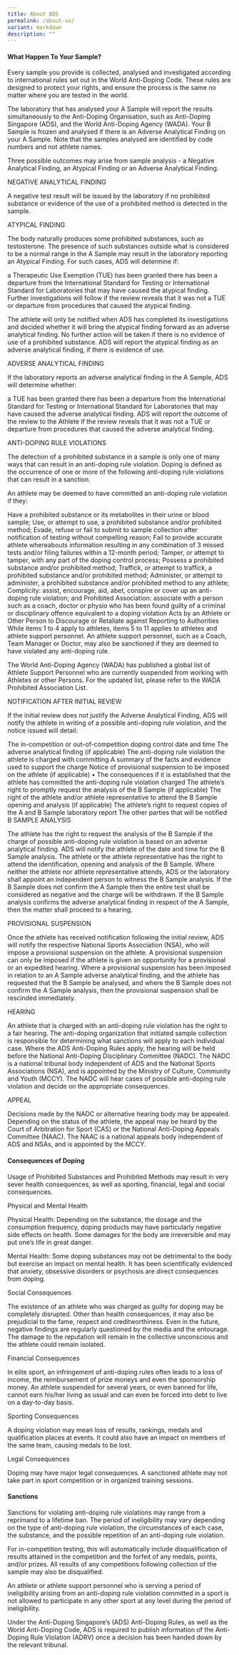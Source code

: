 ```yaml
---
title: About ADS
permalink: /about-us/
variant: markdown
description: ""
---
```

#### What Happen To Your Sample?

Every sample you provide is collected, analysed and investigated according to international rules set out in the World Anti-Doping Code. These rules are designed to protect your rights, and ensure the process is the same no matter where you are tested in the world.

The laboratory that has analysed your A Sample will report the results simultaneously to the Anti-Doping Organisation, such as Anti-Doping Singapore (ADS), and the World Anti-Doping Agency (WADA). Your B Sample is frozen and analysed if there is an Adverse Analytical Finding on your A Sample. Note that the samples analysed are identified by code numbers and not athlete names.

Three possible outcomes may arise from sample analysis - a Negative Analytical Finding, an Atypical Finding or an Adverse Analytical Finding.

NEGATIVE ANALYTICAL FINDING

A negative test result will be issued by the laboratory if no prohibited substance or evidence of the use of a prohibited method is detected in the sample.

ATYPICAL FINDING

The body naturally produces some prohibited substances, such as testosterone. The presence of such substances outside what is considered to be a normal range in the A Sample may result in the laboratory reporting an Atypical Finding. For such cases, ADS will determine if:

a Therapeutic Use Exemption (TUE) has been granted
there has been a departure from the International Standard for Testing or International Standard for Laboratories that may have caused the atypical finding.
Further investigations will follow if the review reveals that it was not a TUE or departure from procedures that caused the atypical finding.

The athlete will only be notified when ADS has completed its investigations and decided whether it will bring the atypical finding forward as an adverse analytical finding. No further action will be taken if there is no evidence of use of a prohibited substance. ADS will report the atypical finding as an adverse analytical finding, if there is evidence of use.

ADVERSE ANALYTICAL FINDING

If the laboratory reports an adverse analytical finding in the A Sample, ADS will determine whether:

a TUE has been granted
there has been a departure from the International Standard for Testing or International Standard for Laboratories that may have caused the adverse analytical finding.
ADS will report the outcome of the review to the Athlete if the review reveals that it was not a TUE or departure from procedures that caused the adverse analytical finding.

ANTI-DOPING RULE VIOLATIONS

The detection of a prohibited substance in a sample is only one of many ways that can result in an anti-doping rule violation. Doping is defined as the occurrence of one or more of the following anti-doping rule violations that can result in a sanction.

An athlete may be deemed to have committed an anti-doping rule violation if they:

Have a prohibited substance or its metabolites in their urine or blood sample;
Use, or attempt to use, a prohibited substance and/or prohibited method;
Evade, refuse or fail to submit to sample collection after notification of testing without compelling reason;
Fail to provide accurate athlete whereabouts information resulting in any combination of 3 missed tests and/or filing failures within a 12-month period;
Tamper, or attempt to tamper, with any part of the doping control process;
Possess a prohibited substance and/or prohibited method;
Traffick, or attempt to traffick, a prohibited substance and/or prohibited method;
Administer, or attempt to administer, a prohibited substance and/or prohibited method to any athlete;
Complicity: assist, encourage, aid, abet, conspire or cover up an anti-doping rule violation; and
Prohibited Association: associate with a person such as a coach, doctor or physio who has been found guilty of a criminal or disciplinary offence equivalent to a doping violation
Acts by an Athlete or Other Person to Discourage or Retaliate against Reporting to Authorities
While items 1 to 4 apply to athletes, items 5 to 11 applies to athletes and athlete support personnel. An athlete support personnel, such as a Coach, Team Manager or Doctor, may also be sanctioned if they are deemed to have violated any anti-doping rule.

The World Anti-Doping Agency (WADA) has published a global list of Athlete Support Personnel who are currently suspended from working with Athletes or other Persons. For the updated list, please refer to the WADA Prohibited Association List.

NOTIFICATION AFTER INITIAL REVIEW

If the initial review does not justify the Adverse Analytical Finding, ADS will notify the athlete in writing of a possible anti-doping rule violation, and the notice issued will detail:

The in-competition or out-of-competition doping control date and time
The adverse analytical finding (if applicable)
The anti-doping rule violation the athlete is charged with committing
A summary of the facts and evidence used to support the charge
Notice of provisional suspension to be imposed on the athlete (if applicable) • The consequences if it is established that the athlete has committed the anti-doping rule violation charged
The athlete’s right to promptly request the analysis of the B Sample (if applicable)
The right of the athlete and/or athlete representative to attend the B Sample opening and analysis (if applicable)
The athlete’s right to request copies of the A and B Sample laboratory report
The other parties that will be notified
B SAMPLE ANALYSIS

The athlete has the right to request the analysis of the B Sample if the charge of possible anti-doping rule violation is based on an adverse analytical finding. ADS will notify the athlete of the date and time for the B Sample analysis. The athlete or the athlete representative has the right to attend the identification, opening and analysis of the B Sample. Where neither the athlete nor athlete representative attends, ADS or the laboratory shall appoint an independent person to witness the B Sample analysis. If the B Sample does not confirm the A Sample then the entire test shall be considered as negative and the charge will be withdrawn. If the B Sample analysis confirms the adverse analytical finding in respect of the A Sample, then the matter shall proceed to a hearing.

PROVISIONAL SUSPENSION

Once the athlete has received notification following the initial review, ADS will notify the respective National Sports Association (NSA), who will impose a provisional suspension on the athlete. A provisional suspension can only be imposed if the athlete is given an opportunity for a provisional or an expedited hearing. Where a provisional suspension has been imposed in relation to an A Sample adverse analytical finding, and the athlete has requested that the B Sample be analysed, and where the B Sample does not confirm the A Sample analysis, then the provisional suspension shall be rescinded immediately.

HEARING

An athlete that is charged with an anti-doping rule violation has the right to a fair hearing. The anti-doping organization that initiated sample collection is responsible for determining what sanctions will apply to each individual case. Where the ADS Anti-Doping Rules apply, the hearing will be held before the National Anti-Doping Disciplinary Committee (NADC). The NADC is a national tribunal body independent of ADS and the National Sports Associations (NSA), and is appointed by the Ministry of Culture, Community and Youth (MCCY). The NADC will hear cases of possible anti-doping rule violation and decide on the appropriate consequences.

APPEAL

Decisions made by the NADC or alternative hearing body may be appealed. Depending on the status of the athlete, the appeal may be heard by the Court of Arbitration for Sport (CAS) or the National Anti-Doping Appeals Committee (NAAC). The NAAC is a national appeals body independent of ADS and NSAs, and is appointed by the MCCY.

#### Consequences of Doping
Usage of Prohibited Substances and Prohibited Methods may result in very sever health consequences, as well as sporting, financial, legal and social consequences.

Physical and Mental Health

Physical Health: Depending on the substance, the dosage and the consumption frequency, doping products may have particularly negative side effects on health. Some damages for the body are irreversible and may put one’s life in great danger.

Mental Health: Some doping substances may not be detrimental to the body but exercise an impact on mental health. It has been scientifically evidenced that anxiety, obsessive disorders or psychosis are direct consequences from doping.

Social Consequences

The existence of an athlete who was charged as guilty for doping may be completely disrupted. Other than health consequences, it may also be prejudicial to the fame, respect and creditworthiness. Even in the future, negative findings are regularly questioned by the media and the entourage. The damage to the reputation will remain in the collective unconscious and the athlete could remain isolated.

Financial Consequences

In elite sport, an infringement of anti-doping rules often leads to a loss of income, the reimbursement of prize moneys and even the sponsorship money. An athlete suspended for several years, or even banned for life, cannot earn his/her living as usual and can even be forced into debt to live on a day-to-day basis.

Sporting Consequences

A doping violation may mean loss of results, rankings, medals and qualification places at events. It could also have an impact on members of the same team, causing medals to be lost.

Legal Consequences

Doping may have major legal consequences. A sanctioned athlete may not take part in sport competition or in organized training sessions.

#### Sanctions
Sanctions for violating anti-doping rule violations may range from a reprimand to a lifetime ban. The period of ineligibility may vary depending on the type of anti-doping rule violation, the circumstances of each case, the substance, and the possible repetition of an anti-doping rule violation.

For in-competition testing, this will automatically include disqualification of results attained in the competition and the forfeit of any medals, points, and/or prizes. All results of any competitions following collection of the sample may also be disqualified.

An athlete or athlete support personnel who is serving a period of ineligibility arising from an anti-doping rule violation committed in a sport is not allowed to participate in any other sport at any level during the period of ineligibility.

Under the Anti-Doping Singapore’s (ADS) Anti-Doping Rules, as well as the World Anti-Doping Code, ADS is required to publish information of the Anti-Doping Rule Violation (ADRV) once a decision has been handed down by the relevant tribunal.